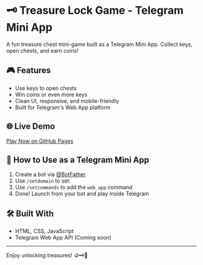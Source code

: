 # 🗝️ Treasure Lock Game - Telegram Mini App

A fun treasure chest mini-game built as a Telegram Mini App. Collect keys, open chests, and earn coins!

## 🎮 Features
- Use keys to open chests
- Win coins or even more keys
- Clean UI, responsive, and mobile-friendly
- Built for Telegram's Web App platform

## 🌐 Live Demo
[Play Now on GitHub Pages](https://srshohan00.github.io/treasure-lock-game/)

## 🚀 How to Use as a Telegram Mini App

1. Create a bot via [@BotFather](https://t.me/BotFather)
2. Use `/setdomain` to set:
3. Use `/setcommands` to add the `web_app` command
4. Done! Launch from your bot and play inside Telegram

## 🛠️ Built With
- HTML, CSS, JavaScript
- Telegram Web App API (Coming soon)

---

Enjoy unlocking treasures! 🪙🗝️💎
